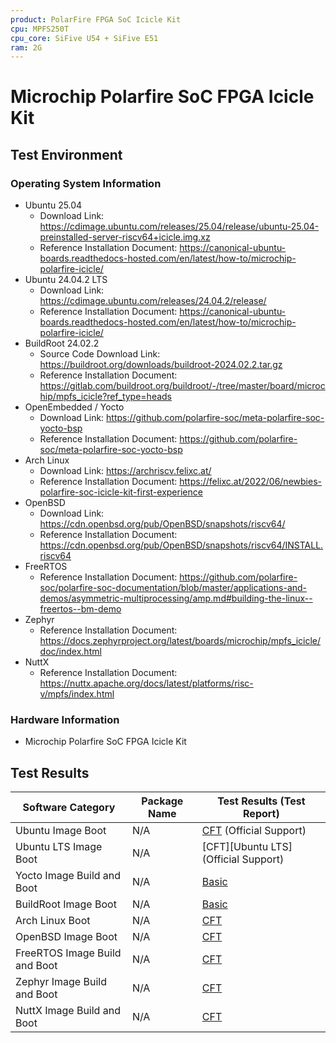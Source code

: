 ```yaml
---
product: PolarFire FPGA SoC Icicle Kit
cpu: MPFS250T
cpu_core: SiFive U54 + SiFive E51
ram: 2G
---
```


# Microchip Polarfire SoC FPGA Icicle Kit

## Test Environment

### Operating System Information

- Ubuntu 25.04
    - Download Link: https://cdimage.ubuntu.com/releases/25.04/release/ubuntu-25.04-preinstalled-server-riscv64+icicle.img.xz
    - Reference Installation Document: https://canonical-ubuntu-boards.readthedocs-hosted.com/en/latest/how-to/microchip-polarfire-icicle/
- Ubuntu 24.04.2 LTS
    - Download Link: https://cdimage.ubuntu.com/releases/24.04.2/release/
    - Reference Installation Document: https://canonical-ubuntu-boards.readthedocs-hosted.com/en/latest/how-to/microchip-polarfire-icicle/
- BuildRoot 24.02.2
    - Source Code Download Link: https://buildroot.org/downloads/buildroot-2024.02.2.tar.gz
    - Reference Installation Document: https://gitlab.com/buildroot.org/buildroot/-/tree/master/board/microchip/mpfs_icicle?ref_type=heads
- OpenEmbedded / Yocto
    - Download Link: https://github.com/polarfire-soc/meta-polarfire-soc-yocto-bsp
    - Reference Installation Document: https://github.com/polarfire-soc/meta-polarfire-soc-yocto-bsp
- Arch Linux
    - Download Link: https://archriscv.felixc.at/
    - Reference Installation Document: https://felixc.at/2022/06/newbies-polarfire-soc-icicle-kit-first-experience
- OpenBSD
  - Download Link: https://cdn.openbsd.org/pub/OpenBSD/snapshots/riscv64/
  - Reference Installation Document: https://cdn.openbsd.org/pub/OpenBSD/snapshots/riscv64/INSTALL.riscv64
- FreeRTOS
    - Reference Installation Document: https://github.com/polarfire-soc/polarfire-soc-documentation/blob/master/applications-and-demos/asymmetric-multiprocessing/amp.md#building-the-linux--freertos--bm-demo
- Zephyr
    - Reference Installation Document: https://docs.zephyrproject.org/latest/boards/microchip/mpfs_icicle/doc/index.html
- NuttX
    - Reference Installation Document: https://nuttx.apache.org/docs/latest/platforms/risc-v/mpfs/index.html

### Hardware Information

- Microchip Polarfire SoC FPGA Icicle Kit

## Test Results

| Software Category             | Package Name | Test Results (Test Report)           |
|-------------------------------|--------------|--------------------------------------|
| Ubuntu Image Boot             | N/A          | [CFT][Ubuntu] (Official Support)     |
| Ubuntu LTS Image Boot         | N/A          | [CFT][Ubuntu LTS] (Official Support) |
| Yocto Image Build and Boot    | N/A          | [Basic][Yocto]                       |
| BuildRoot Image Boot          | N/A          | [Basic][BuildRoot]                   |
| Arch Linux Boot               | N/A          | [CFT][Arch]                          |
| OpenBSD Image Boot            | N/A          | [CFT][OpenBSD]                       |
| FreeRTOS Image Build and Boot | N/A          | [CFT][FreeRTOS]                      |
| Zephyr Image Build and Boot   | N/A          | [CFT][Zephyr]                        |
| NuttX Image Build and Boot    | N/A          | [CFT][NuttX]                         |


[Ubuntu]: ./Ubuntu/README.md
[Ubuntu-LTS]: ./Ubuntu/README_LTS.md
[BuildRoot]: ./BuildRoot/README.md
[Yocto]: ./Yocto/README.md
[Arch]: ./ArchLinux/README.md
[OpenBSD]: ./OpenBSD/README.md
[FreeRTOS]: ./FreeRTOS/README.md
[Zephyr]: ./Zephyr/README.md
[NuttX]: ./NuttX/README.md
